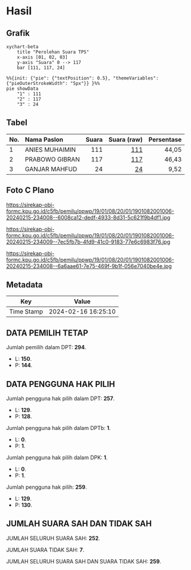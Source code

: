 # Hasil

## Grafik

```mermaid
xychart-beta
    title "Perolehan Suara TPS"
    x-axis [01, 02, 03]
    y-axis "Suara" 0 --> 117
    bar [111, 117, 24]
```

```mermaid
%%{init: {"pie": {"textPosition": 0.5}, "themeVariables": {"pieOuterStrokeWidth": "5px"}} }%%
pie showData
    "1" : 111
    "2" : 117
    "3" : 24
```

## Tabel

| No. | Nama Paslon    | Suara | Suara (raw) | Persentase |
|:--- |:-------------- | -----:| -----------:| ----------:|
| 1   | ANIES MUHAIMIN | 111   | [111][p-1]  | 44,05      |
| 2   | PRABOWO GIBRAN | 117   | [117][p-2]  | 46,43      |
| 3   | GANJAR MAHFUD  | 24    | [24][p-3]   | 9,52       |


[p-1]: https://github.com/gigit-pemilu/pemilu-2024-19-kepulauan-bangka-belitung/blob/main/pilpres/hitung-suara/sub/19-kepulauan-bangka-belitung/sub/01-bangka/sub/08-puding-besar/sub/2001-puding-besar/sub/006-tps/sub/paslon-1.txt
[p-2]: https://github.com/gigit-pemilu/pemilu-2024-19-kepulauan-bangka-belitung/blob/main/pilpres/hitung-suara/sub/19-kepulauan-bangka-belitung/sub/01-bangka/sub/08-puding-besar/sub/2001-puding-besar/sub/006-tps/sub/paslon-2.txt
[p-3]: https://github.com/gigit-pemilu/pemilu-2024-19-kepulauan-bangka-belitung/blob/main/pilpres/hitung-suara/sub/19-kepulauan-bangka-belitung/sub/01-bangka/sub/08-puding-besar/sub/2001-puding-besar/sub/006-tps/sub/paslon-3.txt

## Foto C Plano

https://sirekap-obj-formc.kpu.go.id/c5fb/pemilu/ppwp/19/01/08/20/01/1901082001006-20240215-234008--6008ca12-dedf-4933-8d31-5c621f9b4df1.jpg

https://sirekap-obj-formc.kpu.go.id/c5fb/pemilu/ppwp/19/01/08/20/01/1901082001006-20240215-234009--7ec5fb7b-4fd9-41c0-9183-77e6c6983f76.jpg

https://sirekap-obj-formc.kpu.go.id/c5fb/pemilu/ppwp/19/01/08/20/01/1901082001006-20240215-234008--6a6aae61-7e75-469f-9b1f-056e7040be4e.jpg


## Metadata

| Key        | Value               |
| ---------- | ------------------- |
| Time Stamp | 2024-02-16 16:25:10 |


## DATA PEMILIH TETAP

Jumlah pemilih dalam DPT: **294**.
 * L: **150**.
 * P: **144**.

## DATA PENGGUNA HAK PILIH

Jumlah pengguna hak pilih dalam DPT: **257**.
 * L: **129**.
 * P: **128**.

Jumlah pengguna hak pilih dalam DPTb: **1**.
 * L: **0**.
 * P: **1**.

Jumlah pengguna hak pilih dalam DPK: **1**.
 * L: **0**.
 * P: **1**.

Jumlah pengguna hak pilih: **259**.
 * L: **129**.
 * P: **130**.

## JUMLAH SUARA SAH DAN TIDAK SAH

JUMLAH SELURUH SUARA SAH: **252**.

JUMLAH SUARA TIDAK SAH: **7**.

JUMLAH SELURUH SUARA SAH DAN SUARA TIDAK SAH: **259**.


